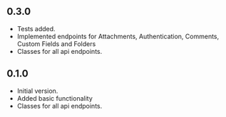 ## 0.3.0

- Tests added.
- Implemented endpoints for Attachments, Authentication, Comments, Custom Fields and Folders
- Classes for all api endpoints.

## 0.1.0

- Initial version.
- Added basic functionality
- Classes for all api endpoints.
